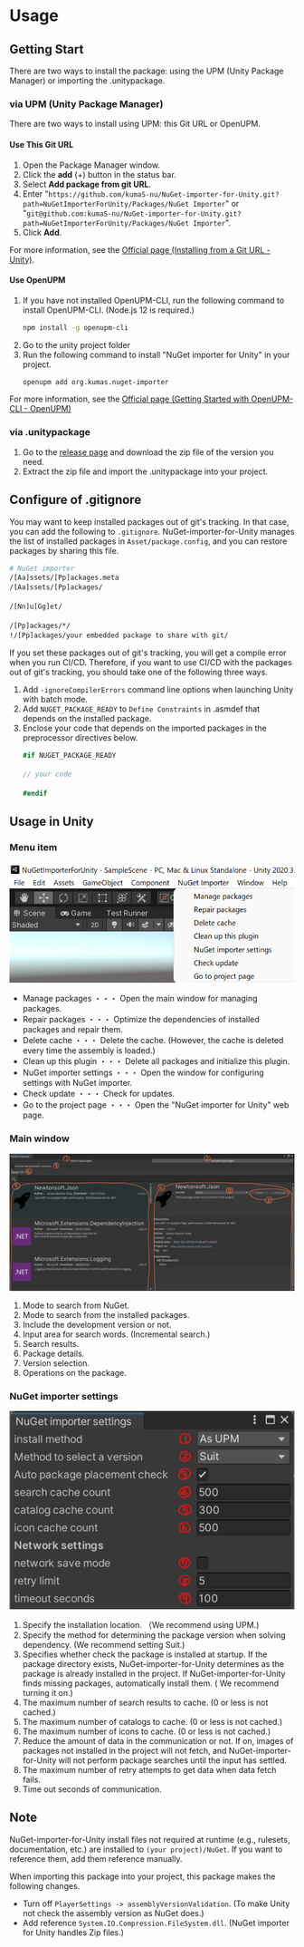 # Usage

## Getting Start

 There are two ways to install the package: using the UPM (Unity Package Manager) or importing the .unitypackage.

### via UPM (Unity Package Manager)

 There are two ways to install using UPM: this Git URL or OpenUPM.

#### Use This Git URL

1. Open the Package Manager window.
1. Click the **add** (+) button in the status bar.
1. Select **Add package from git URL**.
1. Enter "`https://github.com/kumaS-nu/NuGet-importer-for-Unity.git?path=NuGetImporterForUnity/Packages/NuGet Importer`" or "`git@github.com:kumaS-nu/NuGet-importer-for-Unity.git?path=NuGetImporterForUnity/Packages/NuGet Importer`".
1. Click **Add**.

 For more information, see the [Official page (Installing from a Git URL - Unity)](https://docs.unity3d.com/Manual/upm-ui-giturl.html).

#### Use OpenUPM

1. If you have not installed OpenUPM-CLI, run the following command to install OpenUPM-CLI. (Node.js 12 is required.)
    ```bash
    npm install -g openupm-cli
    ```
1. Go to the unity project folder
1. Run the following command to install "NuGet importer for Unity" in your project.
    ```bash
    openupm add org.kumas.nuget-importer
    ```

 For more information, see the [Official page (Getting Started with OpenUPM-CLI - OpenUPM)](https://openupm.com/docs/getting-started.html)

### via .unitypackage

1. Go to the [release page](https://github.com/kumaS-nu/NuGet-importer-for-Unity/releases) and download the zip file of the version you need.
1. Extract the zip file and import the .unitypackage into your project.

## Configure of .gitignore

You may want to keep installed packages out of git's tracking. In that case, you can add the following to  `.gitignore`. NuGet-importer-for-Unity manages the list of installed packages in `Asset/package.config`, and you can restore packages by sharing this file.
```bash
# NuGet importer
/[Aa]ssets/[Pp]ackages.meta
/[Aa]ssets/[Pp]ackages/

/[Nn]u[Gg]et/

/[Pp]ackages/*/
!/[Pp]ackages/your embedded package to share with git/
```

If you set these packages out of git's tracking, you will get a compile error when you run CI/CD.
Therefore, if you want to use CI/CD with the packages out of git's tracking, you should take one of the following three ways.

1. Add `-ignoreCompilerErrors` command line options when launching Unity with batch mode.
1. Add `NUGET_PACKAGE_READY` to `Define Constraints` in .asmdef that depends on the installed package.
1. Enclose your code that depends on the imported packages in the preprocessor directives below.
    ```csharp
    #if NUGET_PACKAGE_READY

    // your code

    #endif
    ```

## Usage in Unity

### Menu item

![Menu item](../images/MenuItem.png)

- Manage packages ・・・ Open the main window for managing packages.
- Repair packages ・・・ Optimize the dependencies of installed packages and repair them.
- Delete cache ・・・ Delete the cache. (However, the cache is deleted every time the assembly is loaded.)
- Clean up this plugin ・・・ Delete all packages and initialize this plugin.
- NuGet importer settings ・・・ Open the window for configuring settings with NuGet importer.
- Check update ・・・ Check for updates.
- Go to the project page ・・・ Open the "NuGet importer for Unity" web page.

### Main window

![Main window](../images/MainWindow.png)

1. Mode to search from NuGet.
1. Mode to search from the installed packages.
1. Include the development version or not.
1. Input area for search words. (Incremental search.)
1. Search results.
1. Package details.
1. Version selection.
1. Operations on the package.

### NuGet importer settings

![NuGet importer settings](../images/Settings.png)

1. Specify the installation location. （We recommend using UPM.)
1. Specify the method for determining the package version when solving dependency. (We recommend setting Suit.)
1. Specifies whether check the package is installed at startup. If the package directory exists, NuGet-importer-for-Unity determines as the package is already installed in the project. If NuGet-importer-for-Unity finds missing packages, automatically install them. ( We recommend turning it on.)
1. The maximum number of search results to cache. (0 or less is not cached.)
1. The maximum number of catalogs to cache. (0 or less is not cached.)
1. The maximum number of icons to cache. (0 or less is not cached.)
1. Reduce the amount of data in the communication or not. If on, images of packages not installed in the project will not fetch, and NuGet-importer-for-Unity will not perform package searches until the input has settled.
1. The maximum number of retry attempts to get data when data fetch fails.
1. Time out seconds of communication.

## Note

NuGet-importer-for-Unity install files not required at runtime (e.g., rulesets, documentation, etc.) are installed to `(your project)/NuGet`. If you want to reference them, add them reference manually.

When importing this package into your project, this package makes the following changes.
- Turn off `PlayerSettings -> assemblyVersionValidation`. (To make Unity not check the assembly version as NuGet does.)
- Add reference `System.IO.Compression.FileSystem.dll`. (NuGet importer for Unity handles Zip files.)